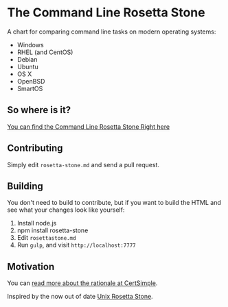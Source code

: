 # The Command Line Rosetta Stone

A chart for comparing command line tasks on modern operating systems:

- Windows
- RHEL (and CentOS)
- Debian
- Ubuntu
- OS X
- OpenBSD
- SmartOS

## So where is it?

[You can find the Command Line Rosetta Stone Right here](https://certsimple.com/rosetta-stone)

## Contributing

Simply edit `rosetta-stone.md` and send a pull request.

## Building

You don't need to build to contribute, but if you want to build the HTML and see what your changes look like yourself:

1. Install node.js
2. npm install rosetta-stone
3. Edit `rosettastone.md`
4. Run `gulp`, and visit `http://localhost:7777`

## Motivation

You can [read more about the rationale at CertSimple](https://certsimple.com/blog/recreating-unix-rosetta-stone).

Inspired by the now out of date [Unix Rosetta Stone](http://bhami.com/rosetta.html).
